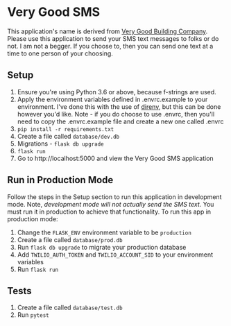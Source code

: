 # Very Good SMS
This application's name is derived from [Very Good Building Company](https://www.youtube.com/watch?v=G4GcRiMj0JE). Please use this application to send your SMS text messages to folks or do not. I am not a begger. If you choose to, then you can send one text at a time to one person of your choosing.

## Setup
1. Ensure you're using Python 3.6 or above, because f-strings are used.
2. Apply the environment variables defined in .envrc.example to your environment. I've done this with the use of [direnv](https://github.com/direnv/direnv), but this can be done however you'd like. Note - if you do choose to use .envrc, then you'll need to copy the .envrc.example file and create a new one called .envrc
3. `pip install -r requirements.txt`
4. Create a file called `database/dev.db`
5. Migrations - `flask db upgrade`
6. `flask run`
7. Go to http://localhost:5000 and view the Very Good SMS application

## Run in Production Mode
Follow the steps in the Setup section to run this application in development mode. Note, *development mode will not actually send the SMS text*. You must run it in production to achieve that functionality. To run this app in production mode:
1. Change the `FLASK_ENV` environment variable to be `production`
2. Create a file called `database/prod.db`
3. Run `flask db upgrade` to migrate your production database
4. Add `TWILIO_AUTH_TOKEN` and `TWILIO_ACCOUNT_SID` to your environment variables
5. Run `flask run`


## Tests
1. Create a file called `database/test.db`
2. Run `pytest`
